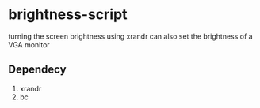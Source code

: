 # brightness-script
turning the screen brightness using xrandr can also set the brightness of a VGA monitor

## Dependecy
1. xrandr
2. bc
